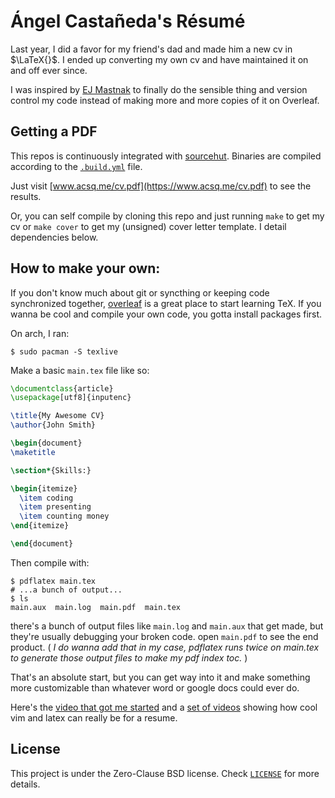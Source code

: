 # Ángel Castañeda's Résumé

Last year, I did a favor for my friend's dad and made him a new cv in
$\LaTeX{}$. I ended up converting my own cv and have maintained it on and off
ever since.

I was inspired by [EJ Mastnak](https://www.ejmastnak.com) to finally do the
sensible thing and version control my code instead of making more and more
copies of it on Overleaf.

## Getting a PDF

This repos is continuously integrated with
[sourcehut](https://sr.ht/~acsqdotme/cv). Binaries are compiled according to
the [`.build.yml`](./.build.yml) file.

Just visit
[www.acsq.me/cv.pdf](https://www.acsq.me/cv.pdf)
to see the results.

Or, you can self compile by cloning this repo and just running `make` to get my
cv or `make cover` to get my (unsigned) cover letter template. I detail
dependencies below.

## How to make your own:

If you don't know much about git or syncthing or keeping code synchronized
together, [overleaf](https://overleaf.com) is a great place to start learning
TeX. If you wanna be cool and compile your own code, you gotta install packages
first.

On arch, I ran:

```console
$ sudo pacman -S texlive
```

Make a basic `main.tex` file like so:

```latex
\documentclass{article}
\usepackage[utf8]{inputenc}

\title{My Awesome CV}
\author{John Smith}

\begin{document}
\maketitle

\section*{Skills:}

\begin{itemize}
  \item coding
  \item presenting
  \item counting money
\end{itemize}

\end{document}
```

Then compile with:

```console
$ pdflatex main.tex
# ...a bunch of output...
$ ls
main.aux  main.log  main.pdf  main.tex
```

there's a bunch of output files like `main.log` and `main.aux` that get made,
but they're usually debugging your broken code. open `main.pdf` to see the end
product. ( *I do wanna add that in my case, pdflatex runs twice on main.tex to
generate those output files to make my pdf index toc.* )

That's an absolute start, but you can get way into it and make something more
customizable than whatever word or google docs could ever do.

Here's the [video that got me started](https://youtu.be/kMPCdUSsITE) and a
[set of videos](https://youtu.be/VjsX4tznW40) showing how cool vim and latex
can really be for a resume.

## License

This project is under the Zero-Clause BSD license. Check [`LICENSE`](./LICENSE) for more
details.
